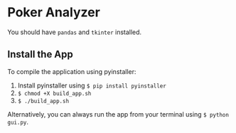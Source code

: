 # Poker Analyzer

You should have `pandas` and `tkinter` installed.

## Install the App

To compile the application using pyinstaller:
1. Install pyinstaller using `$ pip install pyinstaller`
2. `$ chmod +X build_app.sh`
3. `$ ./build_app.sh`

Alternatively, you can always run the app from your terminal using `$ python gui.py`.

